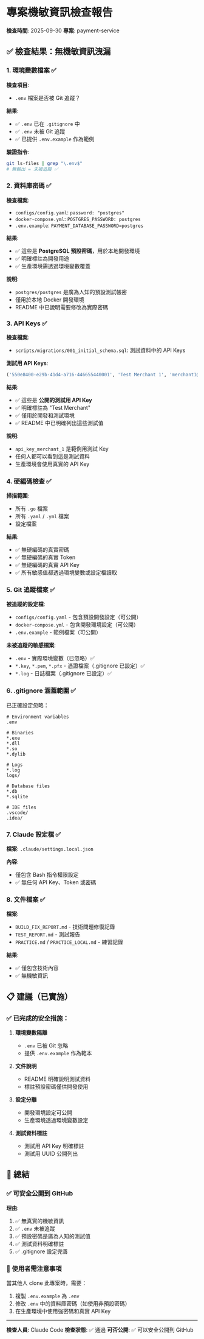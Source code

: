 # 專案機敏資訊檢查報告

**檢查時間**: 2025-09-30
**專案**: payment-service

## ✅ 檢查結果：無機敏資訊洩漏

### 1. 環境變數檔案 ✅

**檢查項目**:
- `.env` 檔案是否被 Git 追蹤？

**結果**:
- ✅ `.env` 已在 `.gitignore` 中
- ✅ `.env` 未被 Git 追蹤
- ✅ 已提供 `.env.example` 作為範例

**驗證指令**:
```bash
git ls-files | grep "\.env$"
# 無輸出 = 未被追蹤 ✅
```

### 2. 資料庫密碼 ✅

**檢查檔案**:
- `configs/config.yaml`: `password: "postgres"`
- `docker-compose.yml`: `POSTGRES_PASSWORD: postgres`
- `.env.example`: `PAYMENT_DATABASE_PASSWORD=postgres`

**結果**:
- ✅ 這些是 **PostgreSQL 預設密碼**，用於本地開發環境
- ✅ 明確標註為開發用途
- ✅ 生產環境需透過環境變數覆蓋

**說明**:
- `postgres/postgres` 是廣為人知的預設測試帳密
- 僅用於本地 Docker 開發環境
- README 中已說明需要修改為實際密碼

### 3. API Keys ✅

**檢查檔案**:
- `scripts/migrations/001_initial_schema.sql`: 測試資料中的 API Keys

**測試用 API Keys**:
```sql
('550e8400-e29b-41d4-a716-446655440001', 'Test Merchant 1', 'merchant1@example.com', 'api_key_merchant_1', true)
```

**結果**:
- ✅ 這些是 **公開的測試用 API Key**
- ✅ 明確標註為 "Test Merchant"
- ✅ 僅用於開發和測試環境
- ✅ README 中已明確列出這些測試值

**說明**:
- `api_key_merchant_1` 是範例用測試 Key
- 任何人都可以看到這是測試資料
- 生產環境會使用真實的 API Key

### 4. 硬編碼檢查 ✅

**掃描範圍**:
- 所有 `.go` 檔案
- 所有 `.yaml` / `.yml` 檔案
- 設定檔案

**結果**:
- ✅ 無硬編碼的真實密碼
- ✅ 無硬編碼的真實 Token
- ✅ 無硬編碼的真實 API Key
- ✅ 所有敏感值都透過環境變數或設定檔讀取

### 5. Git 追蹤檔案 ✅

**被追蹤的設定檔**:
- `configs/config.yaml` - 包含預設開發設定（可公開）
- `docker-compose.yml` - 包含開發環境設定（可公開）
- `.env.example` - 範例檔案（可公開）

**未被追蹤的敏感檔案**:
- `.env` - 實際環境變數（已忽略）✅
- `*.key`, `*.pem`, `*.pfx` - 憑證檔案（.gitignore 已設定）✅
- `*.log` - 日誌檔案（.gitignore 已設定）✅

### 6. .gitignore 涵蓋範圍 ✅

已正確設定忽略：
```gitignore
# Environment variables
.env

# Binaries
*.exe
*.dll
*.so
*.dylib

# Logs
*.log
logs/

# Database files
*.db
*.sqlite

# IDE files
.vscode/
.idea/
```

### 7. Claude 設定檔 ✅

**檔案**: `.claude/settings.local.json`

**內容**:
- 僅包含 Bash 指令權限設定
- ✅ 無任何 API Key、Token 或密碼

### 8. 文件檔案 ✅

**檔案**:
- `BUILD_FIX_REPORT.md` - 技術問題修復記錄
- `TEST_REPORT.md` - 測試報告
- `PRACTICE.md` / `PRACTICE_LOCAL.md` - 練習記錄

**結果**:
- ✅ 僅包含技術內容
- ✅ 無機敏資訊

## 📋 建議（已實施）

### ✅ 已完成的安全措施：

1. **環境變數隔離**
   - `.env` 已被 Git 忽略
   - 提供 `.env.example` 作為範本

2. **文件說明**
   - README 明確說明測試資料
   - 標註預設密碼僅供開發使用

3. **設定分離**
   - 開發環境設定可公開
   - 生產環境透過環境變數設定

4. **測試資料標註**
   - 測試用 API Key 明確標註
   - 測試用 UUID 公開列出

## 🎯 總結

### ✅ 可安全公開到 GitHub

**理由**:
1. ✅ 無真實的機敏資訊
2. ✅ `.env` 未被追蹤
3. ✅ 預設密碼是廣為人知的測試值
4. ✅ 測試資料明確標註
5. ✅ .gitignore 設定完善

### 📝 使用者需注意事項

當其他人 clone 此專案時，需要：
1. 複製 `.env.example` 為 `.env`
2. 修改 `.env` 中的資料庫密碼（如使用非預設密碼）
3. 在生產環境中使用強密碼和真實 API Key

---

**檢查人員**: Claude Code
**檢查狀態**: ✅ 通過
**可否公開**: ✅ 可以安全公開到 GitHub